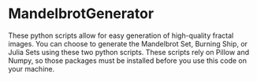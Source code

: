 # MandelbrotGenerator
These python scripts allow for easy generation of high-quality fractal images. You can choose to generate the Mandelbrot Set, Burning Ship, or Julia Sets using these two python scripts. These scripts rely on Pillow and Numpy, so those packages must be installed before you use this code on your machine.
